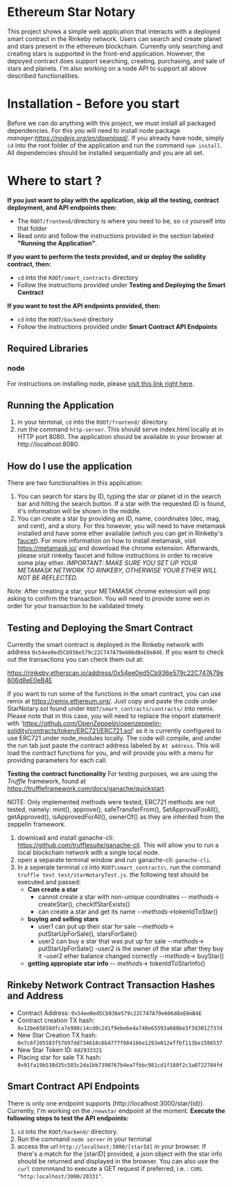 # Ethereum Star Notary
This project shows a simple web application that interacts with a deployed smart contract in the Rinkeby network. Users can search and create planet and stars present in the ethereum blockchain. Currently only searching and creating stars is supported in the front-end application. However, the depoyed contract does support searching, creating, purchasing, and sale of stars and planets. I'm also working on a node API to support all above described functionalities.

# Installation - Before you start
Before we can do anything with this project, we must install all packaged dependencies. For this you will need to install node package *manager:https://nodejs.org/en/download/*. If you already have node, simply `cd` into the root folder of the application and run the command `npm install`. All dependencies should be installed sequentially and you are all set.

# Where to start ? 
**If you just want to play with the application, skip all the testing, contract deployment, and API endpoints then:** 
- The `ROOT/frontend/`directory is where you need to be, so `cd` yourself into that folder
- Read onto and follow the instructions provided in the section labeled **"Running the Application"**.

**If you want to perform the tests provided, and or deploy the solidity contract, then:** 
- `cd` into the `ROOT/smart_contracts` directory
- Follow the instructions provided under **Testing and Deploying the Smart Contract**

**If you want to test the API endpoints provided, then:**
- `cd` into the `ROOT/backend` directory
- Follow the instructions provided under **Smart Contract API Endpoints**

## Required Libraries ##
### node ###
For instructions on installing node, please [visit this link right here](https://nodejs.org/en/download/).

## Running the Application ##
1. in your terminal, `cd` into the `ROOT/frontend/` directory.
2. run the command `http-server`. This should serve index.html locally at in HTTP port 8080. The application should be available in your browser at http://localhost:8080.

## How do I use the application ##
There are two functionalities in this application: 
1. You can search for stars by ID, typing the star or planet id in the search bar and hitting the search button. If a star with the requested ID is found, it's information will be shown in the middle.
2.  You can create a star by providing an ID, name, coordinates (dec, mag, and cent), and a story. For this however, you will need to have metamask installed and have some ether available (which you can get in Rinkeby's [faucet](https://www.rinkeby.io/#faucet)). For more information on how to install metamask, visit https://metamask.io/ and download the chrome extension. Afterwards, please visit rinkeby faucet and follow instructions in order to receive some play ether. *IMPORTANT: MAKE SURE YOU SET UP YOUR METAMASK NETWORK TO RINKEBY, OTHERWISE YOUR ETHER WILL NOT BE REFLECTED.*

Note: After creating a star, your METAMASK chrome extension will pop asking to confirm the transaction. You will need to provide some wei in order for your transaction to be validated timely.

## Testing and Deploying the Smart Contract ##
Currently the smart contract is deployed in the Rinkeby network with address `0x54ee0ed5Cb936e579c22C747A79e606d8eE0eB4E`. If you want to check out the transactions you can check them out at:

https://rinkeby.etherscan.io/address/0x54ee0ed5Cb936e579c22C747A79e606d8eE0eB4E

If you want to run some of the functions in the smart contract, you can use remix at https://remix.ethereum.org/. Just copy and paste the code under StarNotary.sol found under `ROOT/smart_contracts/contracts/` into remix. Please note that in this case, you will need to replace the import statement with 'https://github.com/OpenZeppelin/openzeppelin-solidity/contracts/token/ERC721/ERC721.sol' as it is currently configured to use ERC721 under node_modules locally. The code will compile, and under the run tab just paste the contract address labeled by `At address`. This will load the contract functions for you, and will provide you with a menu for providing parameters for each call.

**Testing the contract functionality**
For testing purposes, we are using the *Truffle* framework, found at https://truffleframework.com/docs/ganache/quickstart. 

NOTE: Only implemented methods were tested, ERC721 methods are not tested, namely: mint(), approve(), safeTransferFrom(), SetApprovalForAll(), getApproved(), isApprovedForAll(), ownerOf() as they are inherited from the zeppelin framework.

1. download and install ganache-cli: https://github.com/trufflesuite/ganache-cli. This will allow you to run a local blockchain network with a single local node. 
2. open a separate terminal window and run ganache-cli: `ganache-cli`. 
3. In a seperate terminal `cd` into `ROOT\smart_contracts\`. run the command `truffle test test/starNotaryTest.js`. the following test should be executed and passed:
    - **Can create a star**
       - cannot create a star with non-unique coordinates 
            -- *methods*-> createStar(), checkIfStarExists()
       -  can create a star and get its name
            --*methods*->tokenIdToStar()
    - **buying and selling stars**
       - user1 can put up their star for sale 
            --*methods*-> putStarUpForSale(), starsForSale()
       - user2 can buy a star that was put up for sale
            --*methods*-> putStarUpForSale() 
       -user2 is the owner of the star after they buy it
       -user2 ether balance changed correctly
            --*methods*-> buyStar()
    - **getting appropiate star info**
        -- *methods*-> tokenIdToStarInfo()

## Rinkeby Network Contract Transaction Hashes and Address ##
- Contract Address: `0x54ee0ed5Cb936e579c22C747A79e606d8eE0eB4E`
- Contract creation TX hash: `0x12be65658dfca7e908c14cd0c2d1f9ebe6e4a740e65593a680be3f3d3012737d`
- New Star Creation TX hash: `0x7c6f205583f57697dd734618c6b4777f084166e1293e012effbf113be1586537`
- New Star Token ID: `602933321`
- Placing star for sale TX hash: `0x91fa19b538d35c503c2da1bb7398767b4ea7fbbc981cd1f180f2c3a0722784fd`

##  Smart Contract API Endpoints ##
There is only one endpoint supports (http://localhost:3000/star/{id}). Currently, I'm working on the `/newstar` endpoint at the moment.
**Execute the following steps to test the API endpoints:**
1. `cd` into the `ROOT/backend/` directory.
2. Run the command `node server` in your terminal
3. access the url `http://localhost:3000/[starId]` in your browser. If there's a match for the [starID] provided, a json object with the star info should be returned and displayed in the browser. You can also use the `curl` commmand to execute a GET request if preferred, i.e. : `CURL "http:localhost/3000/20331"`.

